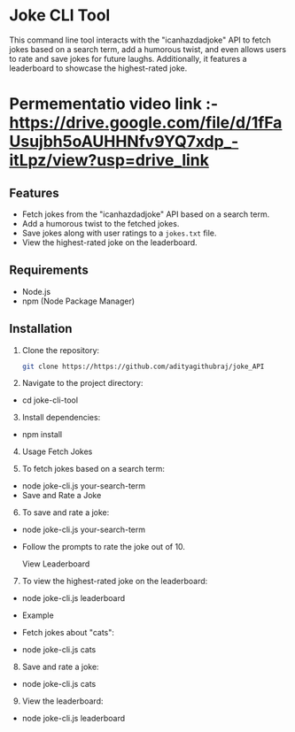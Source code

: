 
# Joke CLI Tool

This command line tool interacts with the "icanhazdadjoke" API to fetch jokes based on a search term, add a humorous twist, and even allows users to rate and save jokes for future laughs. Additionally, it features a leaderboard to showcase the highest-rated joke.

# Permementatio video link :-https://drive.google.com/file/d/1fFaUsujbh5oAUHHNfv9YQ7xdp_-itLpz/view?usp=drive_link
## Features

- Fetch jokes from the "icanhazdadjoke" API based on a search term.
- Add a humorous twist to the fetched jokes.
- Save jokes along with user ratings to a `jokes.txt` file.
- View the highest-rated joke on the leaderboard.

## Requirements

- Node.js
- npm (Node Package Manager)

## Installation

1. Clone the repository:

   ```bash
   git clone https://https://github.com/adityagithubraj/joke_API


2. Navigate to the project directory:

- cd joke-cli-tool

3. Install dependencies:

- npm install
4. Usage
   Fetch Jokes

5. To fetch jokes based on a search term:

- node joke-cli.js your-search-term
- Save and Rate a Joke

6. To save and rate a joke:

- node joke-cli.js your-search-term
- Follow the prompts to rate the joke out of 10.

  View Leaderboard
7. To view the highest-rated joke on the leaderboard:

- node joke-cli.js leaderboard
- Example
- Fetch jokes about "cats":

- node joke-cli.js cats
8. Save and rate a joke:


- node joke-cli.js cats

9. View the leaderboard:


- node joke-cli.js leaderboard
